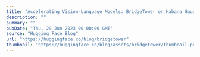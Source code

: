 ```yaml
---
title: "Accelerating Vision-Language Models: BridgeTower on Habana Gaudi2"
description: ""
summary: ""
pubDate: "Thu, 29 Jun 2023 00:00:00 GMT"
source: "Hugging Face Blog"
url: "https://huggingface.co/blog/bridgetower"
thumbnail: "https://huggingface.co/blog/assets/bridgetower/thumbnail.png"
---
```


